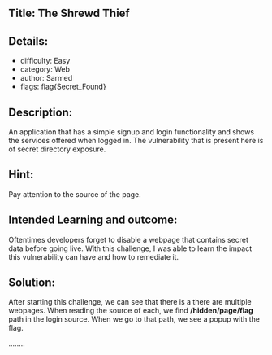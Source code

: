 ﻿## Title: The Shrewd Thief
## Details:
* difficulty: Easy
* category: Web 
* author: Sarmed
* flags: flag{Secret_Found}

## Description:
An application that has a simple signup and login functionality and shows the services offered when logged in. The vulnerability that is present here is of secret directory exposure.

## Hint:
Pay attention to the source of the page.

## Intended Learning and outcome:
Oftentimes developers forget to disable a webpage that contains secret data before going live. With this challenge, I was able to learn the impact this vulnerability can have and how to remediate it.

## Solution: 
After starting this challenge, we can see that there is a there are multiple webpages. When reading the source of each, we find **/hidden/page/flag** path in the login source. When we go to that path, we see a popup with the flag.

........
